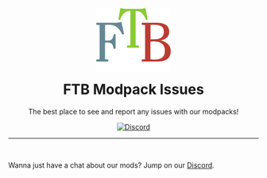 <p align="center"><a href="https://feed-the-beast.com/modpack" ><img src="/.github/meta/assets/logo.png" width="150" /></a></p>

<h1 align="center" style="margin-top: 1rem;">FTB Modpack Issues</h1>

<p  align="center">The best place to see and report any issues with our modpacks!</p>

<div  align="center">
<a href="https://ftb.team/discord"><img alt="Discord" src="https://img.shields.io/discord/372448486723158016"></a>
</div>

<hr><br>

Wanna just have a chat about our mods? Jump on our [Discord](https://ftb.team/discord).
